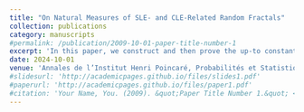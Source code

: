 ```yaml
---
title: "On Natural Measures of SLE- and CLE-Related Random Fractals"
collection: publications
category: manuscripts
#permalink: /publication/2009-10-01-paper-title-number-1
excerpt: 'In this paper, we construct and then prove the up-to constants uniqueness of the natural measure on several random fractals, namely the SLE cut points, SLE boundary touching points, CLE pivotal points and the CLE carpet/gasket. As an application, we also show the equivalence between our natural measures defined in this paper (i.e. CLE pivotal and gasket measures) and their discrete analogs of counting measures in critical continuum planar Bernoulli percolation in [Garban-Pete-Schramm, J. Amer. Math. Soc.,2013]. Although the existence and uniqueness for the natural measure for CLE carpet/gasket have already been proved in [Miller-Schoug, arXiv:2201.01748], in this paper we provide with a different argument via the coupling of CLE and LQG.'
date: 2024-10-01
venue: 'Annales de l’Institut Henri Poincaré, Probabilités et Statistiques, in press'
#slidesurl: 'http://academicpages.github.io/files/slides1.pdf'
#paperurl: 'http://academicpages.github.io/files/paper1.pdf'
#citation: 'Your Name, You. (2009). &quot;Paper Title Number 1.&quot; <i>Journal 1</i>. 1(1).'
---
```

